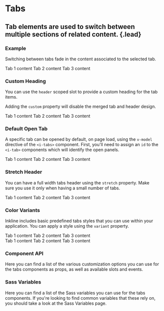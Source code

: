 # Tabs
## Tab elements are used to switch between multiple sections of related content. {.lead}

### Example
Switching between tabs fade in the content associated to the selected tab. 

<i-code-preview title="Tabs Example">

<i-tabs>
    <i-tab title="Tab 1">
        Tab 1 content
    </i-tab>
    <i-tab title="Tab 2">
        Tab 2 content
    </i-tab>
    <i-tab title="Tab 3">
        Tab 3 content
    </i-tab>
</i-tabs>

<template slot="html">

~~~html
<i-tabs>
    <i-tab title="Tab 1">
        Tab 1 content
    </i-tab>
    <i-tab title="Tab 2">
        Tab 2 content
    </i-tab>
    <i-tab title="Tab 3">
        Tab 3 content
    </i-tab>
</i-tabs>
~~~

</template>
</i-code-preview>

### Custom Heading
You can use the `header` scoped slot to provide a custom heading for the tab items. 

<i-alert variant="info" class="-code _margin-bottom-1">
    <template slot="icon"><i-icon icon="info" class="h4"></i-icon></template>
    <p>Adding the <code>custom</code> property will disable the merged tab and header design.</p>
</i-alert>

<i-code-preview title="Custom Tabs Heading">

<i-tabs custom>
    <template v-slot:header="{ tabs, active, setActive }">
        <ul class="list -inline">
            <li v-for="tab in tabs" :key="tab.id">
                <i-button :active="tab.id === active" @click="setActive(tab)" class="_margin-bottom-0">
                    {{ tab.title }}
                </i-button>
            </li>
        </ul>
    </template>
    <i-tab title="Tab 1">
        Tab 1 content
    </i-tab>
    <i-tab title="Tab 2">
        Tab 2 content
    </i-tab>
    <i-tab title="Tab 3">
        Tab 3 content
    </i-tab>
</i-tabs>

<template slot="html">

<div v-pre>

~~~html
<i-tabs custom>
    <template v-slot:header="{ tabs, active, setActive }">
        <ul class="list -inline">
            <li v-for="tab in tabs" :key="tab.id">
                <i-button :active="tab.id === active" @click="setActive(tab)">
                    {{ tab.title }}
                </i-button>
            </li>
        </ul>
    </template>
    <i-tab title="Tab 1">
        Tab 1 content
    </i-tab>
    <i-tab title="Tab 2">
        Tab 2 content
    </i-tab>
    <i-tab title="Tab 3">
        Tab 3 content
    </i-tab>
</i-tabs>
~~~

</div>

</template>
</i-code-preview>

### Default Open Tab
A specific tab can be opened by default, on page load, using the `v-model` directive of the `<i-tabs>` component. First, you'll need to assign an `id` to the `<i-tab>` components which will identify the open panels.
 
 <i-code-preview title="Default Open Tab">

<i-tabs v-model="active">
    <i-tab id="tab-1" title="Tab 1">
        Tab 1 content
    </i-tab>
    <i-tab id="tab-2" title="Tab 2">
        Tab 2 content
    </i-tab>
    <i-tab id="tab-3" title="Tab 3">
        Tab 3 content
    </i-tab>
</i-tabs>

<template slot="html">

~~~html
<i-tabs v-model="active">
    <i-tab id="panel-1">
        <template slot="title">Tab 1</template>
        Tab 1 content
    </i-tab>
    <i-tab id="panel-2">
        <template slot="title">Tab 2</template>
        Tab 2 content
    </i-tab>
    <i-tab id="panel-3">
        <template slot="title">Tab 3</template>
        Tab 3 content
    </i-tab>
</i-tabs>
~~~

</template>
<template slot="js">

~~~js
export default {
    data () {
        return {
            active: ['tab-2']
        };
    }
}
~~~

</template>
</i-code-preview>

### Stretch Header
You can have a full width tabs header using the `stretch` property. Make sure you use it only when having a small number of tabs.

<i-code-preview title="Stretch Tabs Header Example">

<i-tabs stretch>
    <i-tab title="Tab 1">
        Tab 1 content
    </i-tab>
    <i-tab title="Tab 2">
        Tab 2 content
    </i-tab>
    <i-tab title="Tab 3">
        Tab 3 content
    </i-tab>
</i-tabs>

<template slot="html">

~~~html
<i-tabs stretch>
    <i-tab title="Tab 1">
        Tab 1 content
    </i-tab>
    <i-tab title="Tab 2">
        Tab 2 content
    </i-tab>
    <i-tab title="Tab 3">
        Tab 3 content
    </i-tab>
</i-tabs>
~~~

</template>
</i-code-preview>


### Color Variants
Inkline includes basic predefined tabs styles that you can use within your application. You can apply a style using the `variant` property.

<i-code-preview title="Tab Variants">

<i-tabs variant="light">
    <i-tab title="Tab 1">
        Tab 1 content
    </i-tab>
    <i-tab title="Tab 2">
        Tab 2 content
    </i-tab>
    <i-tab title="Tab 3">
        Tab 3 content
    </i-tab>
</i-tabs>

<div class="_margin-top-1">
    <i-tabs variant="dark">
        <i-tab title="Tab 1">
            Tab 1 content
        </i-tab>
        <i-tab title="Tab 2">
            Tab 2 content
        </i-tab>
        <i-tab title="Tab 3">
            Tab 3 content
        </i-tab>
    </i-tabs>
</div>

<template slot="html">

~~~html
<i-tabs variant="light">
    <i-tab title="Tab 1">
        Tab 1 content
    </i-tab>
    <i-tab title="Tab 2">
        Tab 2 content
    </i-tab>
    <i-tab title="Tab 3">
        Tab 3 content
    </i-tab>
</i-tabs>
~~~

~~~html
<i-tabs variant="dark">
    <i-tab title="Tab 1">
        Tab 1 content
    </i-tab>
    <i-tab title="Tab 2">
        Tab 2 content
    </i-tab>
    <i-tab title="Tab 3">
        Tab 3 content
    </i-tab>
</i-tabs>
~~~

~~~html
<i-tabs variant="unstyled">
    <i-tab title="Tab 1">
        Tab 1 content
    </i-tab>
    <i-tab title="Tab 2">
        Tab 2 content
    </i-tab>
    <i-tab title="Tab 3">
        Tab 3 content
    </i-tab>
</i-tabs>
~~~
</template>
</i-code-preview>


### Component API
Here you can find a list of the various customization options you can use for the tabs components as props, as well as available slots and events.

<i-api-preview title="Tabs API" markup="i-tabs" expanded link="https://github.com/inkline/inkline/tree/master/packages/inkline/src/components/Tabs">
    <template slot="props">
        <api-table>
            <api-table-row>
                <template slot="property">custom</template>
                <template slot="description">Sets the tabs to have a custom design.</template>
                <template slot="type"><code>Boolean</code></template>
                <template slot="values"><code>true</code>, <code>false</code></template>
                <template slot="default"><code>false</code></template>
            </api-table-row>
            <api-table-row>
                <template slot="property">stretch</template>
                <template slot="description">Sets the tabs header to be stretched across the whole tabs body width.</template>
                <template slot="type"><code>Boolean</code></template>
                <template slot="values"><code>true</code>, <code>false</code></template>
                <template slot="default"><code>false</code></template>
            </api-table-row>
            <api-table-row>
                <template slot="property">value</template>
                <template slot="description">Sets the default active tab. To be used together with the <code>v-model</code> directive.</template>
                <template slot="type">String</template>
                <template slot="values"></template>
                <template slot="default"><code>null</code></template>
            </api-table-row>
            <api-table-row>
                <template slot="property">variant</template>
                <template slot="description">Sets the color variant of the tabs component.</template>
                <template slot="type"><code>String</code></template>
                <template slot="values"><code>light</code>, <code>dark</code>, <code>unstyled</code></template>
                <template slot="default"><code>light</code></template>
            </api-table-row>
        </api-table>
    </template>
    <template slot="slots">
        <api-table>
            <api-table-row>
                <template slot="slot">default</template>
                <template slot="description">Slot for tabs default content.</template>
            </api-table-row>
            <api-table-row>
                <template slot="slot">header</template>
                <template slot="description">Scoped slot for tabs header.</template>
            </api-table-row>
        </api-table>
    </template>
    <template slot="events">
        <api-table>
            <api-table-row>
                <template slot="event">input</template>
                <template slot="description">Emitted when a tab is selected.</template>
                <template slot="type"><code>(active: String) => {}</code></template>
            </api-table-row>
        </api-table>
    </template>
</i-api-preview>

<i-api-preview title="Tab Item API" markup="i-tab" expanded link="https://github.com/inkline/inkline/tree/master/packages/inkline/src/components/Tab">
    <template slot="props">
        <api-table>
            <api-table-row>
                <template slot="property">title</template>
                <template slot="description">Sets the title of the tab.</template>
                <template slot="type"><code>String</code></template>
                <template slot="values"></template>
                <template slot="default"></template>
            </api-table-row>
            <api-table-row>
                <template slot="property">id</template>
                <template slot="description">Sets the identifier of the tab.</template>
                <template slot="type"><code>String</code></template>
                <template slot="values"></template>
                <template slot="default"><code>tab-&lt;uid&gt;</code></template>
            </api-table-row>
        </api-table>
    </template>
    <template slot="slots">
        <api-table>
            <api-table-row>
                <template slot="slot">default</template>
                <template slot="description">Slot for tabdefault content.</template>
            </api-table-row>
        </api-table>
    </template>
</i-api-preview>

### Sass Variables
Here you can find a list of the Sass variables you can use for the tabs components. If you're looking to find common variables that these rely on, you should take a look at the <nuxt-link :to="{ name: 'docs-introduction-sass-variables' }">Sass Variables</nuxt-link> page.

<i-scss-preview title="Tabs" expanded>
    <template slot="scss">
        <api-table>
            <api-table-row>
                <template slot="property">$tabs-border-radius</template>
                <template slot="default"><code>$border-radius-md</code></template>
            </api-table-row>
            <api-table-row>
                <template slot="property">$tabs-body-padding</template>
                <template slot="default"><code>$spacer</code></template>
            </api-table-row>
            <api-table-row>
                <template slot="property">$tabs-variants</template>
                <template slot="default"><code>('monochrome-white')</code></template>
            </api-table-row>
            <api-table-row>
                <template slot="property">$tabs-variant-color-light</template>
                <template slot="default"><code>$variant-color-light</code></template>
            </api-table-row>
            <api-table-row>
                <template slot="property">$tabs-variant-color-dark</template>
                <template slot="default"><code>$variant-color-dark</code></template>
            </api-table-row>
        </api-table>
    </template>
</i-scss-preview> 
